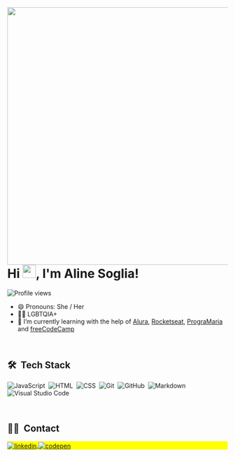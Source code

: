 <img align="right" height="590em" src="https://gist.githubusercontent.com/alinesoglia/f7526a84e2b6ad1d23b13ea0d0b151e4/raw/1fd6e1de0a5e21ecf2a667520e1a959868f5bbbb/githubcard.svg"/>
<h1 align="left">Hi <img src="https://raw.githubusercontent.com/kaueMarques/kaueMarques/master/hi.gif" width="30px">, I'm Aline Soglia!</h1>
  
 <p align="left"> <img src="https://komarev.com/ghpvc/?username=alinesoglia&color=yellow" alt="Profile views" /> </p>
 
- 😄 Pronouns: She / Her
- 🏳️‍🌈 LGBTQIA+
- 🔭 I’m currently learning with the help of [Alura](https://www.alura.com.br/), [Rocketseat](https://www.rocketseat.com.br/), [PrograMaria](https://www.programaria.org/) and [freeCodeCamp](https://www.freecodecamp.org/)

<br>

<h2> 🛠 &nbsp;Tech Stack</h2>

![JavaScript](https://img.shields.io/badge/-JavaScript-05122A?style=flat&logo=javascript)&nbsp;
![HTML](https://img.shields.io/badge/-HTML-05122A?style=flat&logo=HTML5)&nbsp;
![CSS](https://img.shields.io/badge/-CSS-05122A?style=flat&logo=CSS3&logoColor=1572B6)&nbsp;
![Git](https://img.shields.io/badge/-Git-05122A?style=flat&logo=git)&nbsp;
![GitHub](https://img.shields.io/badge/-GitHub-05122A?style=flat&logo=github)&nbsp;
![Markdown](https://img.shields.io/badge/-Markdown-05122A?style=flat&logo=markdown)&nbsp;
![Visual Studio Code](https://img.shields.io/badge/-Visual%20Studio%20Code-05122A?style=flat&logo=visual-studio-code&logoColor=007ACC)&nbsp;

<!--<br><br>
## ⚙️ &nbsp;GitHub Analytics

<p align="left">
<img width="530em" src="https://github-readme-stats.vercel.app/api?username=alinesoglia&theme=radical&show_icons=true" alt="alinesoglia's stats"/>
<img width="530em" src="https://github-readme-stats.vercel.app/api/top-langs/?username=alinesoglia&layout=compact&theme=vision-friendly-dark" alt="alinesoglia's most languages"/>
</p>
-->

<br>
<h2>👨‍💻 &nbsp;Contact</h2>

<p align="left" style="background:yellow">
 <a href="https://www.linkedin.com/in/aline-pelegrino-soglia-913b57183/" target="_blank">
  <img align="center" src="https://img.shields.io/badge/-alinepelegrinosoglia-05122A?style=flat&logo=linkedin" alt="linkedin"/>
</a>
<a href="https://codepen.io/alinesoglia/" target="_blank">
  <img align="center" src="https://img.shields.io/badge/-alinesoglia-05122A?style=flat&logo=codepen" alt="codepen"/>
</a>
</p>
